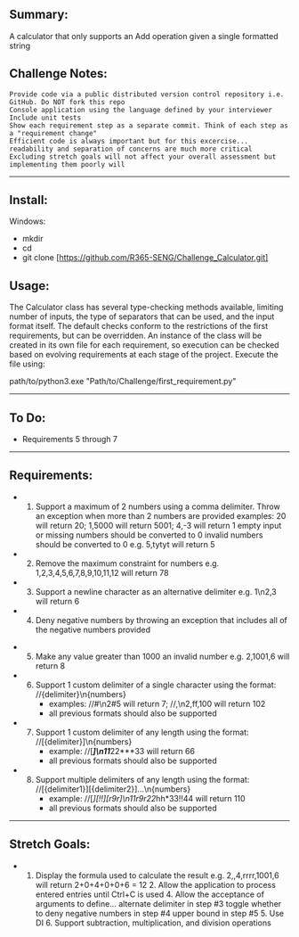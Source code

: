 Summary:
-------------
A calculator that only supports an Add operation given a single formatted string


Challenge Notes:
-------------
    Provide code via a public distributed version control repository i.e. GitHub. Do NOT fork this repo
    Console application using the language defined by your interviewer
    Include unit tests
    Show each requirement step as a separate commit. Think of each step as a "requirement change"
    Efficient code is always important but for this excercise... readability and separation of concerns are much more critical
    Excluding stretch goals will not affect your overall assessment but implementing them poorly will
_______________________________________________________________________________________________

Install:
-------------
Windows:
- mkdir 
- cd 
- git clone [https://github.com/R365-SENG/Challenge_Calculator.git]

Usage:
-------------

The Calculator class has several type-checking methods available, limiting number of inputs, the type of separators that can be used, and the input format itself. 
The default checks conform to the restrictions of the first requirements, but can be overridden. An instance of the class will be created in its own file for each requirement, so execution can be checked based on evolving requirements at each stage of the project.
Execute the file using:

path/to/python3.exe "Path/to/Challenge/first_requirement.py"

______________________________________________________________________________________________________________________________________________

To Do:
----------
 - Requirements 5 through 7
_______________________________________________________________________________________________________________________________________________

Requirements:
-------------

+    1.  Support a maximum of 2 numbers using a comma delimiter. Throw an exception when more than 2 numbers are provided
        examples: 20 will return 20; 1,5000 will return 5001; 4,-3 will return 1
        empty input or missing numbers should be converted to 0
        invalid numbers should be converted to 0 e.g. 5,tytyt will return 5

+    2. Remove the maximum constraint for numbers e.g. 1,2,3,4,5,6,7,8,9,10,11,12 will return 78

+    3. Support a newline character as an alternative delimiter e.g. 1\n2,3 will return 6

+    4. Deny negative numbers by throwing an exception that includes all of the negative numbers provided

-    5. Make any value greater than 1000 an invalid number e.g. 2,1001,6 will return 8
    
-    6. Support 1 custom delimiter of a single character using the format: //{delimiter}\n{numbers}
        - examples: //#\n2#5 will return 7; //,\n2,ff,100 will return 102
        - all previous formats should also be supported
-    7. Support 1 custom delimiter of any length using the format: //[{delimiter}]\n{numbers}
        - example: //[***]\n11***22***33 will return 66
        - all previous formats should also be supported
-    8. Support multiple delimiters of any length using the format: //[{delimiter1}][{delimiter2}]...\n{numbers}
        - example: //[*][!!][r9r]\n11r9r22*hh*33!!44 will return 110
        - all previous formats should also be supported

______________________________________________________________________________________________________________________________________________

Stretch Goals:
--------------

+    1. Display the formula used to calculate the result e.g. 2,,4,rrrr,1001,6 will return 2+0+4+0+0+6 = 12
    2. Allow the application to process entered entries until Ctrl+C is used
    4. Allow the acceptance of arguments to define...
        alternate delimiter in step #3
        toggle whether to deny negative numbers in step #4
        upper bound in step #5
    5. Use DI
    6. Support subtraction, multiplication, and division operations
